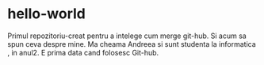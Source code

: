 # hello-world
Primul repozitoriu-creat pentru a intelege cum merge git-hub.
Si acum sa spun ceva despre mine. Ma cheama Andreea si sunt studenta la informatica , in anul2.
E prima data cand folosesc Git-hub.
